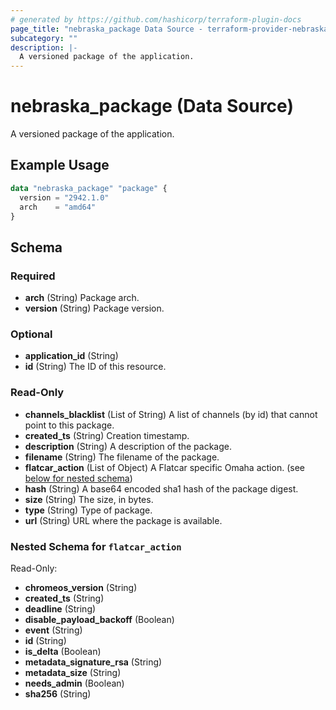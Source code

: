 ```yaml
---
# generated by https://github.com/hashicorp/terraform-plugin-docs
page_title: "nebraska_package Data Source - terraform-provider-nebraska"
subcategory: ""
description: |-
  A versioned package of the application.
---
```


# nebraska_package (Data Source)

A versioned package of the application.

## Example Usage

```terraform
data "nebraska_package" "package" {
  version = "2942.1.0"
  arch    = "amd64"
}
```

<!-- schema generated by tfplugindocs -->
## Schema

### Required

- **arch** (String) Package arch.
- **version** (String) Package version.

### Optional

- **application_id** (String)
- **id** (String) The ID of this resource.

### Read-Only

- **channels_blacklist** (List of String) A list of channels (by id) that cannot point to this package.
- **created_ts** (String) Creation timestamp.
- **description** (String) A description of the package.
- **filename** (String) The filename of the package.
- **flatcar_action** (List of Object) A Flatcar specific Omaha action. (see [below for nested schema](#nestedatt--flatcar_action))
- **hash** (String) A base64 encoded sha1 hash of the package digest.
- **size** (String) The size, in bytes.
- **type** (String) Type of package.
- **url** (String) URL where the package is available.

<a id="nestedatt--flatcar_action"></a>
### Nested Schema for `flatcar_action`

Read-Only:

- **chromeos_version** (String)
- **created_ts** (String)
- **deadline** (String)
- **disable_payload_backoff** (Boolean)
- **event** (String)
- **id** (String)
- **is_delta** (Boolean)
- **metadata_signature_rsa** (String)
- **metadata_size** (String)
- **needs_admin** (Boolean)
- **sha256** (String)


